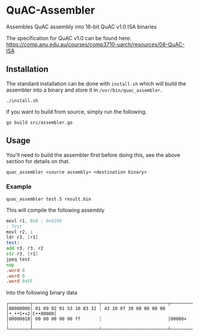 # QuAC-Assembler
Assembles QuAC assembly into 16-bit QuAC v1.0 ISA binaries

The specification for QuAC v1.0 can be found here: <https://comp.anu.edu.au/courses/comp3710-uarch/resources/08-QuAC-ISA>

## Installation

The standard installation can be done with `install.sh` which will build the assembler into a binary
and store it in `/usr/bin/quac_assembler`.

```shell
./install.sh
```

If you want to build from source, simply run the following.

```shell
go build src/assembler.go
```

## Usage

You'll need to build the assembler first before doing this, see the above section for details on that.

```shell
quac_assembler <source assembly> <destination binary>
```

### Example

```shell
quac_assembler test.S result.bin
```

This will compile the following assembly

```asm
movl r1, 0x9 ; 0x0109
; Test
movl r2, 1
ldr r3, [r1]
test:
add r3, r3, r2
str r3, [r1]
jpeq test
nop
.word 0
.word 0
.word 0xFF
```

Into the following binary data

```
┌────────┬─────────────────────────┬─────────────────────────┬────────┬────────┐
│00000000│ 01 09 02 01 53 10 83 32 ┊ 43 10 0f 30 00 00 00 00 │•_••S•×2┊C••00000│
│00000010│ 00 00 00 00 00 ff       ┊                         │00000×  ┊        │
└────────┴─────────────────────────┴─────────────────────────┴────────┴────────┘
```
